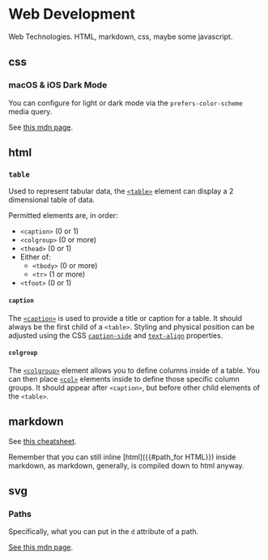 # Web Development

Web Technologies. HTML, markdown, css, maybe some javascript.

## css

### macOS & iOS Dark Mode

You can configure for light or dark mode via the `prefers-color-scheme` media query.

See [this mdn page](https://developer.mozilla.org/en-US/docs/Web/CSS/@media/prefers-color-scheme).

## html

### `table`

Used to represent tabular data, the [`<table>`](https://developer.mozilla.org/en-US/docs/Web/HTML/Element/table) element can display a 2 dimensional table of data.

Permitted elements are, in order:

- `<caption>` (0 or 1)
- `<colgroup>` (0 or more)
- `<thead>` (0 or 1)
- Either of:
  - `<tbody>` (0 or more)
  - `<tr>` (1 or more)
- `<tfoot>` (0 or 1)

#### `caption`

The [`<caption>`](https://developer.mozilla.org/en-US/docs/Web/HTML/Element/caption) is used to provide a title or caption for a table. It should always be the first child of a `<table>`. Styling and physical position can be adjusted using the CSS [`caption-side`](https://developer.mozilla.org/en-US/docs/Web/CSS/caption-side) and [`text-align`](https://developer.mozilla.org/en-US/docs/Web/CSS/text-align) properties.

#### `colgroup`

The [`<colgroup>`](https://developer.mozilla.org/en-US/docs/Web/HTML/Element/colgroup) element allows you to define columns inside of a table. You can then place [`<col>`](https://developer.mozilla.org/en-US/docs/Web/HTML/Element/col) elements inside to define those specific column groups. It should appear after `<caption>`, but before other child elements of the `<table>`.

## markdown

See [this cheatsheet](https://github.com/adam-p/markdown-here/wiki/Markdown-Cheatsheet).

Remember that you can still inline [html]({{#path_for HTML}}) inside markdown, as markdown, generally, is compiled down to html anyway.

## svg

### Paths

Specifically, what you can put in the `d` attribute of a path.

[See this mdn page](https://developer.mozilla.org/en-US/docs/Web/SVG/Attribute/d).

